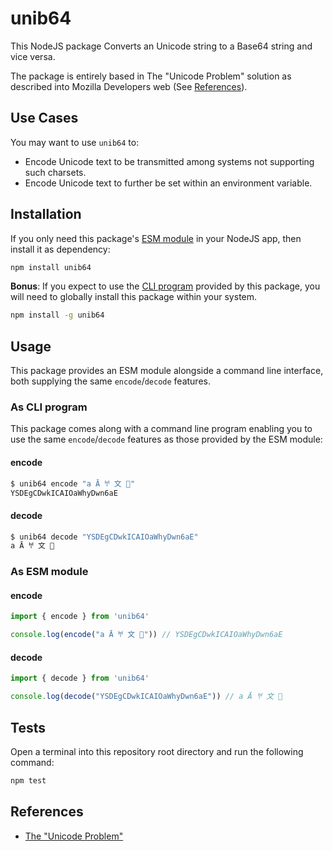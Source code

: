 # unib64

This NodeJS package Converts an Unicode string to a Base64 string and vice versa.

The package is entirely based in The "Unicode Problem" solution as described into Mozilla Developers web (See [References](#references)).


## Use Cases

You may want to use `unib64` to:

- Encode Unicode text to be transmitted among systems not supporting such charsets.
- Encode Unicode text to further be set within an environment variable.


## Installation

If you only need this package's [ESM module](#as-esm-module) in your NodeJS app, then install it as dependency:

```bash
npm install unib64
```

__Bonus__: If you expect to use the [CLI program](#as-cli-program) provided by this package, you will need to globally install this package within your system.

```bash
npm install -g unib64
```


## Usage

This package provides an ESM module alongside a command line interface, both supplying the same `encode`/`decode` features.

### As CLI program

This package comes along with a command line program enabling you to use the same `encode`/`decode` features as those provided by the ESM module:

#### encode

```bash
$ unib64 encode "a Ā 𐀀 文 🦄"
YSDEgCDwkICAIOaWhyDwn6aE
```

#### decode

```bash
$ unib64 decode "YSDEgCDwkICAIOaWhyDwn6aE"
a Ā 𐀀 文 🦄
```

### As ESM module

#### encode

```javascript
import { encode } from 'unib64'

console.log(encode("a Ā 𐀀 文 🦄")) // YSDEgCDwkICAIOaWhyDwn6aE
```

#### decode

```javascript
import { decode } from 'unib64'

console.log(decode("YSDEgCDwkICAIOaWhyDwn6aE")) // a Ā 𐀀 文 🦄
```


## Tests

Open a terminal into this repository root directory and run the following command:

```bash
npm test
```


## References

- [The "Unicode Problem"](https://developer.mozilla.org/en-US/docs/Glossary/Base64#the_unicode_problem)
